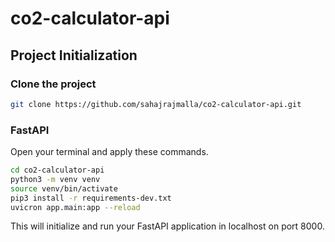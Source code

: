 # co2-calculator-api


## Project Initialization

### Clone the project

```bash
git clone https://github.com/sahajrajmalla/co2-calculator-api.git
```
### FastAPI
Open your terminal and apply these commands.
```bash
cd co2-calculator-api
python3 -m venv venv
source venv/bin/activate
pip3 install -r requirements-dev.txt
uvicron app.main:app --reload
```

This will initialize and run your FastAPI application in localhost on port 8000.
